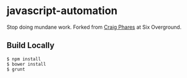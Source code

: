 # javascript-automation
Stop doing mundane work. Forked from [Craig Phares](http://craigphares.github.io/javascript-automation/) at Six Overground.

## Build Locally

```
$ npm install
$ bower install
$ grunt
```